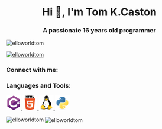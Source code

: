 <h1 align="center">Hi 👋, I'm Tom K.Caston</h1>
<h3 align="center">A passionate 16 years old programmer</h3>

<p align="left"> <img src="https://komarev.com/ghpvc/?username=elloworldtom&label=Profile%20views&color=0e75b6&style=flat" alt="elloworldtom" /> </p>

<p align="left"> <a href="https://github.com/ryo-ma/github-profile-trophy"><img src="https://github-profile-trophy.vercel.app/?username=elloworldtom" alt="elloworldtom" /></a> </p>

<h3 align="left">Connect with me:</h3>
<p align="left">
</p>

<h3 align="left">Languages and Tools:</h3>
<p align="left"> <a href="https://www.w3schools.com/cs/" target="_blank" rel="noreferrer"> <img src="https://raw.githubusercontent.com/devicons/devicon/master/icons/csharp/csharp-original.svg" alt="csharp" width="40" height="40"/> </a> <a href="https://www.w3.org/html/" target="_blank" rel="noreferrer"> <img src="https://raw.githubusercontent.com/devicons/devicon/master/icons/html5/html5-original-wordmark.svg" alt="html5" width="40" height="40"/> </a> <a href="https://www.linux.org/" target="_blank" rel="noreferrer"> <img src="https://raw.githubusercontent.com/devicons/devicon/master/icons/linux/linux-original.svg" alt="linux" width="40" height="40"/> </a> <a href="https://www.python.org" target="_blank" rel="noreferrer"> <img src="https://raw.githubusercontent.com/devicons/devicon/master/icons/python/python-original.svg" alt="python" width="40" height="40"/> </a> </p>

<p><img align="left" src="https://github-readme-stats.vercel.app/api/top-langs?username=elloworldtom&show_icons=true&locale=en&layout=compact" alt="elloworldtom" /></p>

<p>&nbsp;<img align="center" src="https://github-readme-stats.vercel.app/api?username=elloworldtom&show_icons=true&locale=en" alt="elloworldtom" /></p>

